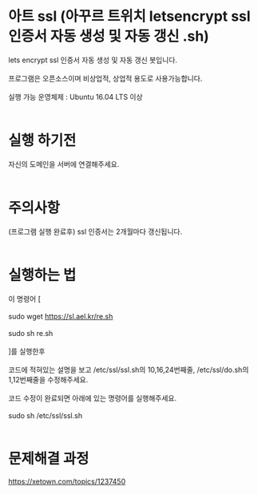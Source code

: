 # 아트 ssl (아꾸르 트위치 letsencrypt ssl 인증서 자동 생성 및 자동 갱신 .sh) 
 lets encrypt ssl 인증서 자동 생성 및 자동 갱신 봇입니다.<br><br>
프로그램은 오픈소스이며 비상업적, 상업적 용도로 사용가능합니다. <br><br>
실행 가능 운영체제 : Ubuntu 16.04 LTS 이상 <br><br>
# 실행 하기전
자신의 도메인을 서버에 연결해주세요. <br><br> 
# 주의사항 
(프로그램 실행 완료후) ssl 인증서는 2개월마다 갱신됩니다. <br><br>
# 실행하는 법 <br>
이 명령어 [ <br><br>
sudo wget https://sl.ael.kr/re.sh <br><br>
sudo sh re.sh <br><br>
]를 실행한후<br><br> 
코드에 적혀있는 설명을 보고  /etc/ssl/ssl.sh의 10,16,24번째줄,  /etc/ssl/do.sh의 1,12번째줄을 수정해주세요.<br><br>
코드 수정이 완료되면 아래에 있는 명령어를 실행해주세요. <br><br>
sudo sh /etc/ssl/ssl.sh <br><br>  
# 문제해결 과정 
https://xetown.com/topics/1237450 <br><br>
